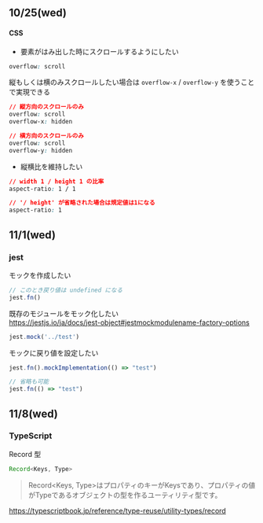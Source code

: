 ## 10/25(wed)

#### CSS

* 要素がはみ出した時にスクロールするようにしたい

```css
overflow: scroll
```

縦もしくは横のみスクロールしたい場合は `overflow-x` / `overflow-y` を使うことで実現できる

```css
// 縦方向のスクロールのみ
overflow: scroll
overflow-x: hidden

// 横方向のスクロールのみ
overflow: scroll
overflow-y: hidden
```

* 縦横比を維持したい

```css
// width 1 / height 1 の比率
aspect-ratio: 1 / 1

// '/ height' が省略された場合は規定値は1になる
aspect-ratio: 1
```

## 11/1(wed)

### jest

モックを作成したい
```ts
// このとき戻り値は undefined になる
jest.fn()
```

既存のモジュールをモック化したい<br>
https://jestjs.io/ja/docs/jest-object#jestmockmodulename-factory-options
```ts
jest.mock('../test')
```

モックに戻り値を設定したい
```ts
jest.fn().mockImplementation(() => "test")

// 省略も可能
jest.fn(() => "test")
```


## 11/8(wed)

### TypeScript

Record 型

```ts
Record<Keys, Type>
```
>Record<Keys, Type>はプロパティのキーがKeysであり、プロパティの値がTypeであるオブジェクトの型を作るユーティリティ型です。

https://typescriptbook.jp/reference/type-reuse/utility-types/record
